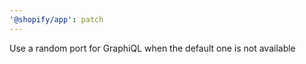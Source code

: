```yaml
---
'@shopify/app': patch
---
```


Use a random port for GraphiQL when the default one is not available
